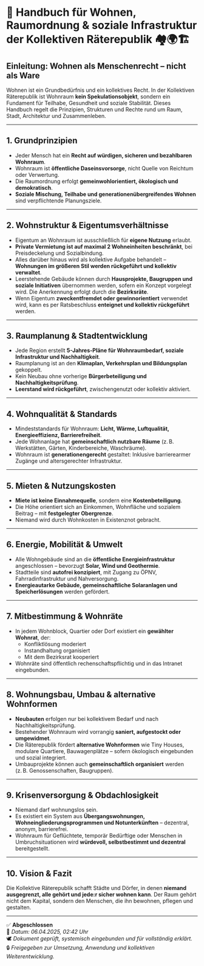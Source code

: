
# 📘 Handbuch für Wohnen, Raumordnung & soziale Infrastruktur der Kollektiven Räterepublik 🏘️🌍🏗️

## Einleitung: Wohnen als Menschenrecht – nicht als Ware

Wohnen ist ein Grundbedürfnis und ein kollektives Recht. In der Kollektiven Räterepublik ist Wohnraum **kein Spekulationsobjekt**, sondern ein Fundament für Teilhabe, Gesundheit und soziale Stabilität. Dieses Handbuch regelt die Prinzipien, Strukturen und Rechte rund um Raum, Stadt, Architektur und Zusammenleben.

---

## 1. Grundprinzipien

- Jeder Mensch hat ein **Recht auf würdigen, sicheren und bezahlbaren Wohnraum**.
- Wohnraum ist **öffentliche Daseinsvorsorge**, nicht Quelle von Reichtum oder Verwertung.
- Die Raumordnung erfolgt **gemeinwohlorientiert, ökologisch und demokratisch**.
- **Soziale Mischung, Teilhabe und generationenübergreifendes Wohnen** sind verpflichtende Planungsziele.

---

## 2. Wohnstruktur & Eigentumsverhältnisse

- Eigentum an Wohnraum ist ausschließlich für **eigene Nutzung** erlaubt.
- **Private Vermietung ist auf maximal 2 Wohneinheiten beschränkt**, bei Preisdeckelung und Sozialbindung.
- Alles darüber hinaus wird als kollektive Aufgabe behandelt – **Wohnungen im größeren Stil werden rückgeführt und kollektiv verwaltet**.
- Leerstehende Gebäude können durch **Hausprojekte, Baugruppen und soziale Initiativen** übernommen werden, sofern ein Konzept vorgelegt wird. Die Anerkennung erfolgt durch die **Bezirksräte**.
- Wenn Eigentum **zweckentfremdet oder gewinnorientiert** verwendet wird, kann es per Ratsbeschluss **enteignet und kollektiv rückgeführt** werden.

---

## 3. Raumplanung & Stadtentwicklung

- Jede Region erstellt **5-Jahres-Pläne für Wohnraumbedarf, soziale Infrastruktur und Nachhaltigkeit**.
- Raumplanung ist an den **Klimaplan, Verkehrsplan und Bildungsplan** gekoppelt.
- Kein Neubau ohne vorherige **Bürgerbeteiligung und Nachhaltigkeitsprüfung**.
- **Leerstand wird rückgeführt**, zwischengenutzt oder kollektiv aktiviert.

---

## 4. Wohnqualität & Standards

- Mindeststandards für Wohnraum: **Licht, Wärme, Luftqualität, Energieeffizienz, Barrierefreiheit**.
- Jede Wohnanlage hat **gemeinschaftlich nutzbare Räume** (z. B. Werkstätten, Gärten, Kinderbereiche, Waschräume).
- Wohnraum ist **generationengerecht** gestaltet: Inklusive barrierearmer Zugänge und altersgerechter Infrastruktur.

---

## 5. Mieten & Nutzungskosten

- **Miete ist keine Einnahmequelle**, sondern eine **Kostenbeteiligung**.
- Die Höhe orientiert sich an Einkommen, Wohnfläche und sozialem Beitrag – mit **festgelegter Obergrenze**.
- Niemand wird durch Wohnkosten in Existenznot gebracht.

---

## 6. Energie, Mobilität & Umwelt

- Alle Wohngebäude sind an die **öffentliche Energieinfrastruktur** angeschlossen – bevorzugt **Solar, Wind und Geothermie**.
- Stadtteile sind **autofrei konzipiert**, mit Zugang zu ÖPNV, Fahrradinfrastruktur und Nahversorgung.
- **Energieautarke Gebäude, gemeinschaftliche Solaranlagen und Speicherlösungen** werden gefördert.

---

## 7. Mitbestimmung & Wohnräte

- In jedem Wohnblock, Quartier oder Dorf existiert ein **gewählter Wohnrat**, der:
  - Konfliktlösung moderiert
  - Instandhaltung organisiert
  - Mit dem Bezirksrat kooperiert
- Wohnräte sind öffentlich rechenschaftspflichtig und in das Intranet eingebunden.

---

## 8. Wohnungsbau, Umbau & alternative Wohnformen

- **Neubauten** erfolgen nur bei kollektivem Bedarf und nach Nachhaltigkeitsprüfung.
- Bestehender Wohnraum wird vorrangig **saniert, aufgestockt oder umgewidmet**.
- Die Räterepublik fördert **alternative Wohnformen** wie Tiny Houses, modulare Quartiere, Bauwagenplätze – sofern ökologisch eingebunden und sozial integriert.
- Umbauprojekte können auch **gemeinschaftlich organisiert** werden (z. B. Genossenschaften, Baugruppen).

---

## 9. Krisenversorgung & Obdachlosigkeit

- Niemand darf wohnungslos sein.
- Es existiert ein System aus **Übergangswohnungen, Wohneingliederungsprogrammen und Notunterkünften** – dezentral, anonym, barrierefrei.
- Wohnraum für Geflüchtete, temporär Bedürftige oder Menschen in Umbruchsituationen wird **würdevoll, selbstbestimmt und dezentral** bereitgestellt.

---

## 10. Vision & Fazit

Die Kollektive Räterepublik schafft Städte und Dörfer, in denen **niemand ausgegrenzt, alle gehört und jede:r sicher wohnen kann**. Der Raum gehört nicht dem Kapital, sondern den Menschen, die ihn bewohnen, pflegen und gestalten.

---

✅ **Abgeschlossen**  
📅 *Datum: 06.04.2025, 02:42 Uhr*  
🕊️ *Dokument geprüft, systemisch eingebunden und für vollständig erklärt.*  
🔒 *Freigegeben zur Umsetzung, Anwendung und kollektiven Weiterentwicklung.*
